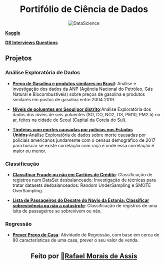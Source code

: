 <div align="center">
<h1> Portifólio de Ciência de Dados </h1>
<p>
  <img src="https://img.shields.io/badge/DataScience-brightgreen" alt="DataScience">
</p>
</div>

**[Kaggle](https://www.kaggle.com/rafanthx13)**

**[DS Interviews Questions](https://rafanthx13.github.io/ds-interview-questions/)**

## Projetos

### Análise Exploratória de Dados

+ **[Preço de Gasolina e produtos similares no Brasil](https://www.kaggle.com/rafanthx13/gas-prices-in-brazil-eda)**: Análise e investigação dos dados da ANP (Agência Nacional do Petróleo, Gás Natural e Biocombustíveis) sobre preços de gasolina e produtos similares em postos de gasolina entre 2004 2019.

+ **[Níveis de poluentes em Seoul por distrito](https://www.kaggle.com/rafanthx13/air-pollution-in-seoul-eda)**:Análise Exploratória dos dados dos níveis de seis poluentes (SO, CO, NO2, O3, PM10, PM2.5) no ar, feitos na cidade de Seoul (Capital da Coreia do Sul).

+ **[Tiroteios com mortes causadas por policias nos Estados Unidos](https://www.kaggle.com/rafanthx13/us-police-shooting-eda-with-maps-visualisation)**:Análise Exploratória de dados sobre morte causadas por policiais americanos jundamente com o census demográfico de 2017 para buscar se existe correlação com raça e onde essa correlaçâo é maior ou menor.

### Classificação

+ **[Classificar Fraude ou não em Cartões de Crédito](https://www.kaggle.com/rafanthx13/credit-card-fraud-classify-on-unbalanced-data)**: Classificação de registros num DataSet desbalanceado; Investigação de técnicas para tratar datasets desbalanceados: Random UnderSampling e SMOTE OverSampling.

+ **[Lista de Passageiros do Desatre do Navio da Estonia: Classificar sobrevivência ou não a catastrofe](https://www.kaggle.com/rafanthx13/estonia-disaster-eda-and-classify)**: Classificaçâo de registros de uma lsita de passageiros se sobrevivem ou não.

### Regressão

+ **[Prever Preço de Casa](https://www.kaggle.com/rafanthx13/house-prices-eda-and-regression)**: Atividade de Regressão, com base em cerca de 80 características de uma casa, prever o seu valor de venda.

<h2 align="center">Feito por 🚀<a href="https://rafanthx13.github.io/">Rafael Morais de Assis</a></h2>
